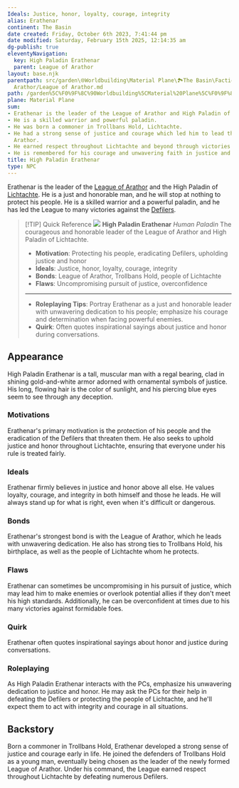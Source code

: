 ```yaml
---
Ideals: Justice, honor, loyalty, courage, integrity
alias: Erathenar
continent: The Basin
date created: Friday, October 6th 2023, 7:41:44 pm
date modified: Saturday, February 15th 2025, 12:14:35 am
dg-publish: true
eleventyNavigation:
  key: High Paladin Erathenar
  parent: League of Arathor
layout: base.njk
parentpath: src/garden\🌐Worldbuilding\Material Plane\🏞️The Basin\Factions\League of
  Arathor/League of Arathor.md
path: /garden%5C%F0%9F%8C%90Worldbuilding%5CMaterial%20Plane%5C%F0%9F%8F%9E%EF%B8%8FThe%20Basin%5CFactions%5CLeague%20of%20Arathor/High%20Paladin%20Erathenar/
plane: Material Plane
sum:
- Erathenar is the leader of the League of Arathor and High Paladin of Lichtachte.
- He is a skilled warrior and powerful paladin.
- He was born a commoner in Trollbans Hold, Lichtachte.
- He had a strong sense of justice and courage which led him to lead the League of
  Arathor.
- He earned respect throughout Lichtachte and beyond through victories against Defilers.
- He is remembered for his courage and unwavering faith in justice and honor.
title: High Paladin Erathenar
type: NPC
---
```


Erathenar is the leader of the [League of Arathor](/garden/%F0%9F%8C%90Worldbuilding%5CMaterial%20Plane%5C%F0%9F%8F%9E%EF%B8%8FThe%20Basin%5CFactions%5CLeague%20of%20Arathor/League%20of%20Arathor) and the High Paladin of [Lichtachte](/garden/%F0%9F%8C%90Worldbuilding%5CMaterial%20Plane%5C%F0%9F%8F%9E%EF%B8%8FThe%20Basin%5CRegions%5CLichtachte/Lichtachte). He is a just and honorable man, and he will stop at nothing to protect his people. He is a skilled warrior and a powerful paladin, and he has led the League to many victories against the [Defilers](/garden/%F0%9F%8C%90Worldbuilding%5CMaterial%20Plane%5C%F0%9F%8F%9E%EF%B8%8FThe%20Basin%5CFactions%5CDefilers/Defilers).

> [!TIP] Quick Reference
> ![](/static/Placeholder.png) 
> **High Paladin Erathenar** _Human Paladin_ 
>  The courageous and honorable leader of the League of Arathor and High Paladin of Lichtachte.
>- **Motivation**: Protecting his people, eradicating Defilers, upholding justice and honor
>- **Ideals**: Justice, honor, loyalty, courage, integrity
>- **Bonds**: League of Arathor, Trollbans Hold, people of Lichtachte
>- **Flaws**: Uncompromising pursuit of justice, overconfidence
> ____
>- **Roleplaying Tips**: Portray Erathenar as a just and honorable leader with unwavering dedication to his people; emphasize his courage and determination when facing powerful enemies.
>-  **Quirk**: Often quotes inspirational sayings about justice and honor during conversations.

## Appearance

High Paladin Erathenar is a tall, muscular man with a regal bearing, clad in shining gold-and-white armor adorned with ornamental symbols of justice. His long, flowing hair is the color of sunlight, and his piercing blue eyes seem to see through any deception.

### Motivations

Erathenar's primary motivation is the protection of his people and the eradication of the Defilers that threaten them. He also seeks to uphold justice and honor throughout Lichtachte, ensuring that everyone under his rule is treated fairly.

### Ideals

Erathenar firmly believes in justice and honor above all else. He values loyalty, courage, and integrity in both himself and those he leads. He will always stand up for what is right, even when it's difficult or dangerous.

### Bonds

Erathenar's strongest bond is with the League of Arathor, which he leads with unwavering dedication. He also has strong ties to Trollbans Hold, his birthplace, as well as the people of Lichtachte whom he protects.

### Flaws

Erathenar can sometimes be uncompromising in his pursuit of justice, which may lead him to make enemies or overlook potential allies if they don't meet his high standards. Additionally, he can be overconfident at times due to his many victories against formidable foes.

### Quirk

Erathenar often quotes inspirational sayings about honor and justice during conversations.

### Roleplaying

As High Paladin Erathenar interacts with the PCs, emphasize his unwavering dedication to justice and honor. He may ask the PCs for their help in defeating the Defilers or protecting the people of Lichtachte, and he'll expect them to act with integrity and courage in all situations.

## Backstory

Born a commoner in Trollbans Hold, Erathenar developed a strong sense of justice and courage early in life. He joined the defenders of Trollbans Hold as a young man, eventually being chosen as the leader of the newly formed League of Arathor. Under his command, the League earned respect throughout Lichtachte by defeating numerous Defilers.